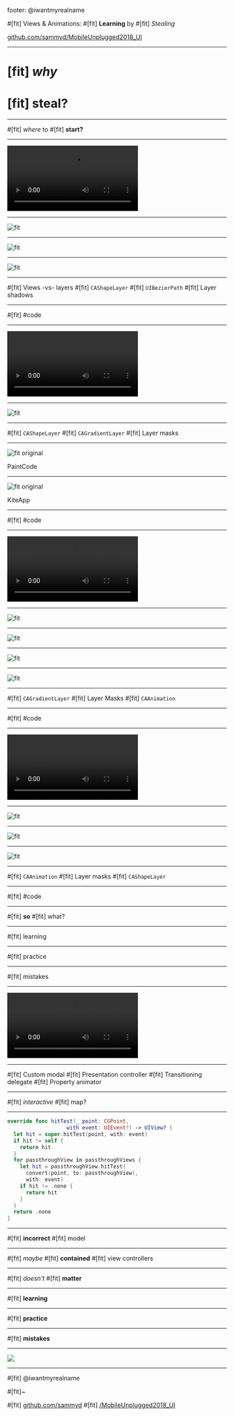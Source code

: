 footer: @iwantmyrealname

#[fit] Views & Animations:
#[fit] __Learning__ by
#[fit] _Stealing_


[github.com/sammyd/MobileUnplugged2018_UI](https://github.com/sammyd/MobileUnplugged2018_UI)

---

# [fit] _why_
# [fit] __steal?__

---

#[fit] _where_ to
#[fit] __start?__

---

![autoplay loop fit](img/express_vpn.MOV)

---

![fit](img/express01.png)

---

![fit](img/express02.png)

---

![fit](img/express03.png)

---

#[fit] Views -vs- layers
#[fit] `CAShapeLayer`
#[fit] `UIBezierPath`
#[fit] Layer shadows

---

#[fit] #code

---

![autoplay loop fit](img/express_vpn.MOV)

---

![fit](img/express04.png)

---

#[fit] `CAShapeLayer`
#[fit] `CAGradientLayer`
#[fit] Layer masks

---

![fit original](img/PaintCodeIcon.png)

PaintCode

---

![fit original](img/KiteIcon.png)

KiteApp

---

#[fit] #code

---

![autoplay loop fit](img/express_vpn.MOV)

---

![fit](img/express05.png)

---

![fit](img/express06.png)

---

![fit](img/express07.png)

---

![fit](img/express08.png)

---

#[fit] `CAGradientLayer`
#[fit] Layer Masks
#[fit] `CAAnimation`

---

#[fit] #code

---

![autoplay loop fit](img/express_vpn.MOV)

---

![fit](img/express09.png)

---

![fit](img/express10.png)

---

![fit](img/express11.png)

---

#[fit] `CAAnimation`
#[fit] Layer masks
#[fit] `CAShapeLayer`

---

#[fit] #code

---

#[fit] __so__
#[fit] what?

---

#[fit] learning

---

#[fit] practice

---

#[fit] mistakes

---

![autoplay loop fit](img/maps.MOV)

---

#[fit] Custom modal
#[fit] Presentation controller
#[fit] Transitioning delegate
#[fit] Property animator

---

#[fit] _interactive_
#[fit] map?

---

```swift
override func hitTest(_ point: CGPoint,
                   with event: UIEvent?) -> UIView? {
  let hit = super.hitTest(point, with: event)
  if hit != self {
    return hit
  }
  for passthroughView in passthroughViews {
    let hit = passthroughView.hitTest(
      convert(point, to: passthroughView),
      with: event)
    if hit != .none {
      return hit
    }
  }
  return .none
}
```

---

#[fit] __incorrect__
#[fit] model

---

#[fit] _maybe_
#[fit] __contained__
#[fit] view controllers

---

#[fit] _doesn't_
#[fit] __matter__

---

#[fit] __learning__

---

#[fit] __practice__

---

#[fit] __mistakes__

---

![](img/iat.png)

---

#[fit] @iwantmyrealname

#[fit]~

#[fit] [github.com/sammyd](https://github.com/sammyd/MobileUnplugged2018_UI)
#[fit] [/MobileUnplugged2018_UI](https://github.com/sammyd/MobileUnplugged2018_UI)
